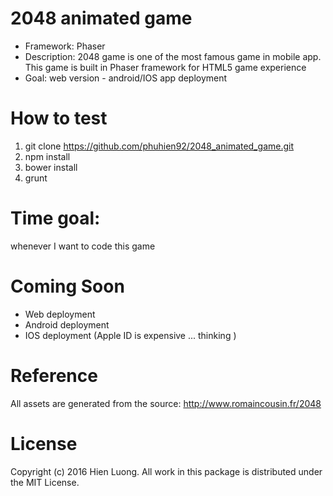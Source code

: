 # 2048 animated game
- Framework: Phaser
- Description: 2048 game is one of the most famous game in mobile app. This game is built in Phaser framework for HTML5 game experience
- Goal: web version - android/IOS app deployment

# How to test
1. git clone https://github.com/phuhien92/2048_animated_game.git
2. npm install
3. bower install
4. grunt

# Time goal: 
whenever I want to code this game

# Coming Soon
- Web deployment
- Android deployment
- IOS deployment (Apple ID is expensive ... thinking )

# Reference
All assets are generated from the source: http://www.romaincousin.fr/2048

# License
Copyright (c) 2016 Hien Luong. All work in this package is distributed under the MIT License.
